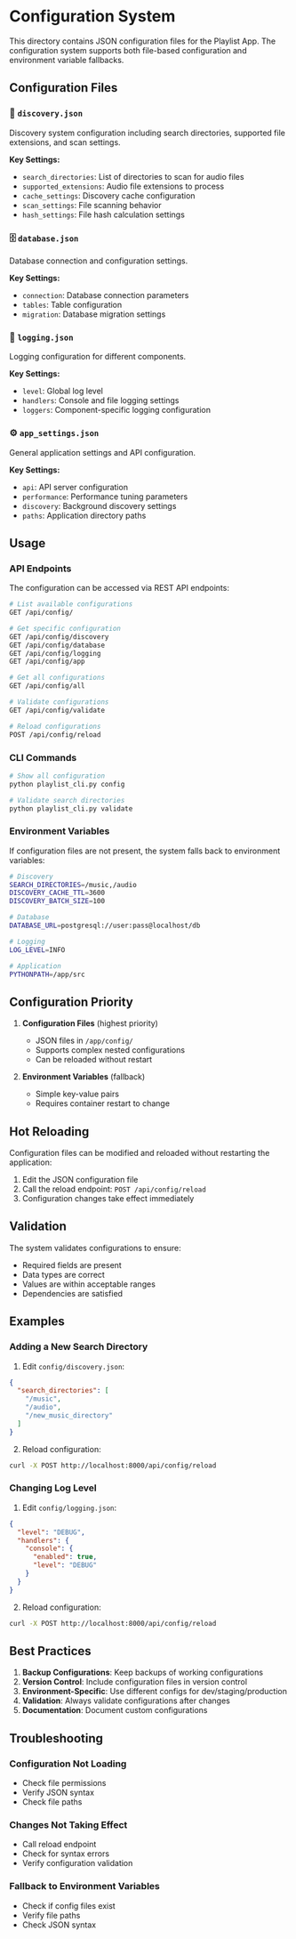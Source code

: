 # Configuration System

This directory contains JSON configuration files for the Playlist App. The configuration system supports both file-based configuration and environment variable fallbacks.

## Configuration Files

### 📁 `discovery.json`
Discovery system configuration including search directories, supported file extensions, and scan settings.

**Key Settings:**
- `search_directories`: List of directories to scan for audio files
- `supported_extensions`: Audio file extensions to process
- `cache_settings`: Discovery cache configuration
- `scan_settings`: File scanning behavior
- `hash_settings`: File hash calculation settings

### 🗄️ `database.json`
Database connection and configuration settings.

**Key Settings:**
- `connection`: Database connection parameters
- `tables`: Table configuration
- `migration`: Database migration settings

### 📝 `logging.json`
Logging configuration for different components.

**Key Settings:**
- `level`: Global log level
- `handlers`: Console and file logging settings
- `loggers`: Component-specific logging configuration

### ⚙️ `app_settings.json`
General application settings and API configuration.

**Key Settings:**
- `api`: API server configuration
- `performance`: Performance tuning parameters
- `discovery`: Background discovery settings
- `paths`: Application directory paths

## Usage

### API Endpoints

The configuration can be accessed via REST API endpoints:

```bash
# List available configurations
GET /api/config/

# Get specific configuration
GET /api/config/discovery
GET /api/config/database
GET /api/config/logging
GET /api/config/app

# Get all configurations
GET /api/config/all

# Validate configurations
GET /api/config/validate

# Reload configurations
POST /api/config/reload
```

### CLI Commands

```bash
# Show all configuration
python playlist_cli.py config

# Validate search directories
python playlist_cli.py validate
```

### Environment Variables

If configuration files are not present, the system falls back to environment variables:

```bash
# Discovery
SEARCH_DIRECTORIES=/music,/audio
DISCOVERY_CACHE_TTL=3600
DISCOVERY_BATCH_SIZE=100

# Database
DATABASE_URL=postgresql://user:pass@localhost/db

# Logging
LOG_LEVEL=INFO

# Application
PYTHONPATH=/app/src
```

## Configuration Priority

1. **Configuration Files** (highest priority)
   - JSON files in `/app/config/`
   - Supports complex nested configurations
   - Can be reloaded without restart

2. **Environment Variables** (fallback)
   - Simple key-value pairs
   - Requires container restart to change

## Hot Reloading

Configuration files can be modified and reloaded without restarting the application:

1. Edit the JSON configuration file
2. Call the reload endpoint: `POST /api/config/reload`
3. Configuration changes take effect immediately

## Validation

The system validates configurations to ensure:
- Required fields are present
- Data types are correct
- Values are within acceptable ranges
- Dependencies are satisfied

## Examples

### Adding a New Search Directory

1. Edit `config/discovery.json`:
```json
{
  "search_directories": [
    "/music",
    "/audio",
    "/new_music_directory"
  ]
}
```

2. Reload configuration:
```bash
curl -X POST http://localhost:8000/api/config/reload
```

### Changing Log Level

1. Edit `config/logging.json`:
```json
{
  "level": "DEBUG",
  "handlers": {
    "console": {
      "enabled": true,
      "level": "DEBUG"
    }
  }
}
```

2. Reload configuration:
```bash
curl -X POST http://localhost:8000/api/config/reload
```

## Best Practices

1. **Backup Configurations**: Keep backups of working configurations
2. **Version Control**: Include configuration files in version control
3. **Environment-Specific**: Use different configs for dev/staging/production
4. **Validation**: Always validate configurations after changes
5. **Documentation**: Document custom configurations

## Troubleshooting

### Configuration Not Loading
- Check file permissions
- Verify JSON syntax
- Check file paths

### Changes Not Taking Effect
- Call reload endpoint
- Check for syntax errors
- Verify configuration validation

### Fallback to Environment Variables
- Check if config files exist
- Verify file paths
- Check JSON syntax
